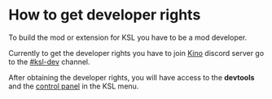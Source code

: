 ﻿# How to get developer rights

To build the mod or extension for KSL you have to be a mod developer.

Currently to get the developer rights you have to join [Kino](https://discord.gg/kinomod) discord server go to the [#ksl-dev](https://discord.com/channels/716264804498538516/1130447311357612073) channel.

After obtaining the developer rights, you will have access to the **devtools** and the [control panel](control_panel.md) in the KSL menu.
